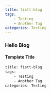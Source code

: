 ```yaml
---
title: fistt-blog
tags: 
	- Testing
	- Another Tag
categories: Testing
---
```

### Hello Blog

#### Template Title
``` bash
title: fistt-blog
tags: 
	- Testing
	- Another Tag
categories: Testing
```